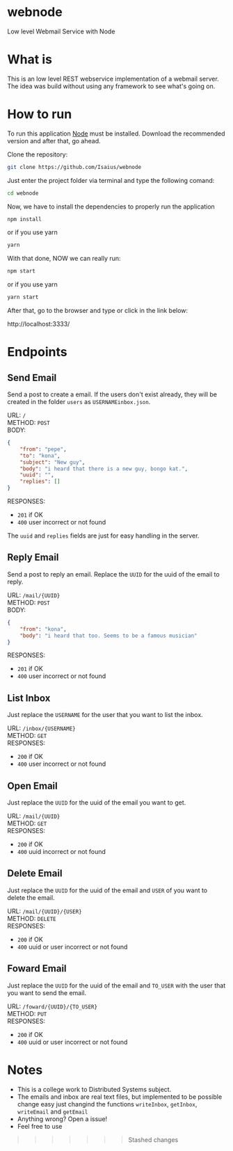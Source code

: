 # webnode

Low level Webmail Service with Node

# What is

This is an low level REST webservice implementation of a webmail server.<br>
The idea was build without using any framework to see what's going on.

# How to run

To run this application [Node](https://nodejs.org/en/download/) must be installed. Download the recommended version and after that, go ahead.<br>

Clone the repository:
```sh
git clone https://github.com/Isaius/webnode
```

Just enter the project folder via terminal and type the following comand:

```sh
cd webnode
```
Now, we have to install the dependencies to properly run the application
```sh
npm install
```
or if you use yarn<br>

```sh
yarn
```

With that done, NOW we can really run:
```sh
npm start
```
or if you use yarn<br>

```sh
yarn start
```

After that, go to the browser and type or click in the link below:

http://localhost:3333/

# Endpoints

## Send Email

Send a post to create a email. If the users don't exist already, they will be created in the folder `users` as `USERNAMEinbox.json`.<br>

URL: `/` <br>
METHOD: `POST`<br>
BODY: 
```json
{
	"from": "pepe",
	"to": "kona",
	"subject": "New guy",
	"body": "i heard that there is a new guy, bongo kat.",
	"uuid": "",
	"replies": []
}
```
RESPONSES: 
- `201` if OK
- `400` user incorrect or not found 

The `uuid` and `replies` fields are just for easy handling in the server.

## Reply Email

Send a post to reply an email. Replace the `UUID` for the uuid of the email to reply.<br>

URL: `/mail/{UUID}` <br>
METHOD: `POST`<br>
BODY: 
```json
{
	"from": "kona",
	"body": "i heard that too. Seems to be a famous musician"
}
```
RESPONSES: 
- `201` if OK
- `400` user incorrect or not found 
## List Inbox

Just replace the `USERNAME` for the user that you want to list the inbox.<br>

URL: `/inbox/{USERNAME}` <br>
METHOD: `GET`<br>
RESPONSES: 
- `200` if OK
- `400` user incorrect or not found

## Open Email

Just replace the `UUID` for the uuid of the email you want to get.<br>

URL: `/mail/{UUID}` <br>
METHOD: `GET`<br>
RESPONSES: 
- `200` if OK
- `400` uuid incorrect or not found 

## Delete Email

Just replace the `UUID` for the uuid of the email and `USER` of you want to delete the email.<br>

URL: `/mail/{UUID}/{USER}` <br>
METHOD: `DELETE`<br>
RESPONSES: 
- `200` if OK
- `400` uuid or user incorrect or not found

## Foward Email

Just replace the `UUID` for the uuid of the email and `TO_USER` with the user that you want to send the email.<br>

URL: `/foward/{UUID}/{TO_USER}` <br>
METHOD: `PUT`<br>
RESPONSES: 
- `200` if OK
- `400` uuid or user incorrect or not found 

# Notes

- This is a college work to Distributed Systems subject.
- The emails and inbox are real text files, but implemented to be possible change easy just changind the functions `writeInbox`, `getInbox`, `writeEmail` and `getEmail`
- Anything wrong? Open a issue!
- Feel free to use
>>>>>>> Stashed changes
